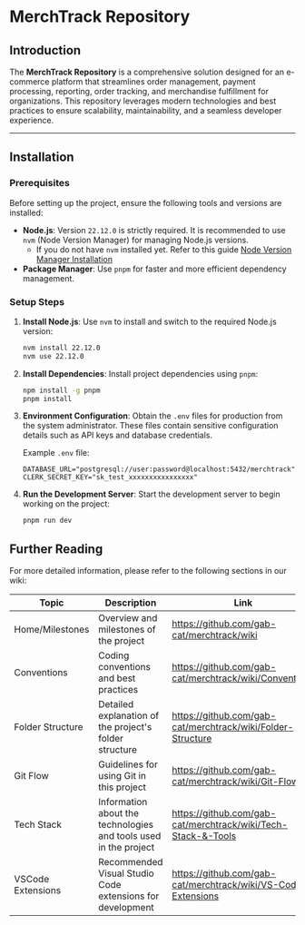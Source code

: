 # MerchTrack Repository

## Introduction
The **MerchTrack Repository** is a comprehensive solution designed for an e-commerce platform that streamlines order management, payment processing, reporting, order tracking, and merchandise fulfillment for organizations. This repository leverages modern technologies and best practices to ensure scalability, maintainability, and a seamless developer experience.

---

## Installation

### Prerequisites
Before setting up the project, ensure the following tools and versions are installed:

- **Node.js**: Version `22.12.0` is strictly required. It is recommended to use `nvm` (Node Version Manager) for managing Node.js versions.
    - If you do not have `nvm` installed yet. Refer to this guide [Node Version Manager Installation](https://www.freecodecamp.org/news/node-version-manager-nvm-install-guide/)
- **Package Manager**: Use `pnpm` for faster and more efficient dependency management.

### Setup Steps
1. **Install Node.js**:
   Use `nvm` to install and switch to the required Node.js version:
   ```sh
   nvm install 22.12.0
   nvm use 22.12.0
   ```

2. **Install Dependencies**:
   Install project dependencies using `pnpm`:
   ```sh
   npm install -g pnpm
   pnpm install
   ```

3. **Environment Configuration**:
   Obtain the `.env` files for production from the system administrator. These files contain sensitive configuration details such as API keys and database credentials.

   Example `.env` file:
   ```env
   DATABASE_URL="postgresql://user:password@localhost:5432/merchtrack"
   CLERK_SECRET_KEY="sk_test_xxxxxxxxxxxxxxxx"
   ```

4. **Run the Development Server**:
   Start the development server to begin working on the project:
   ```sh
   pnpm run dev
   ```

## Further Reading
For more detailed information, please refer to the following sections in our wiki:

| Topic                | Description                                                                 | Link                                                                 |
|----------------------|-----------------------------------------------------------------------------|----------------------------------------------------------------------|
| Home/Milestones      | Overview and milestones of the project                                      | https://github.com/gab-cat/merchtrack/wiki                           |
| Conventions          | Coding conventions and best practices                                       | https://github.com/gab-cat/merchtrack/wiki/Conventions               |
| Folder Structure     | Detailed explanation of the project's folder structure                      | https://github.com/gab-cat/merchtrack/wiki/Folder-Structure          |
| Git Flow             | Guidelines for using Git in this project                                    | https://github.com/gab-cat/merchtrack/wiki/Git-Flow                  |
| Tech Stack           | Information about the technologies and tools used in the project            | https://github.com/gab-cat/merchtrack/wiki/Tech-Stack-&-Tools        |
| VSCode Extensions    | Recommended Visual Studio Code extensions for development                   | https://github.com/gab-cat/merchtrack/wiki/VS-Code-Extensions        |

